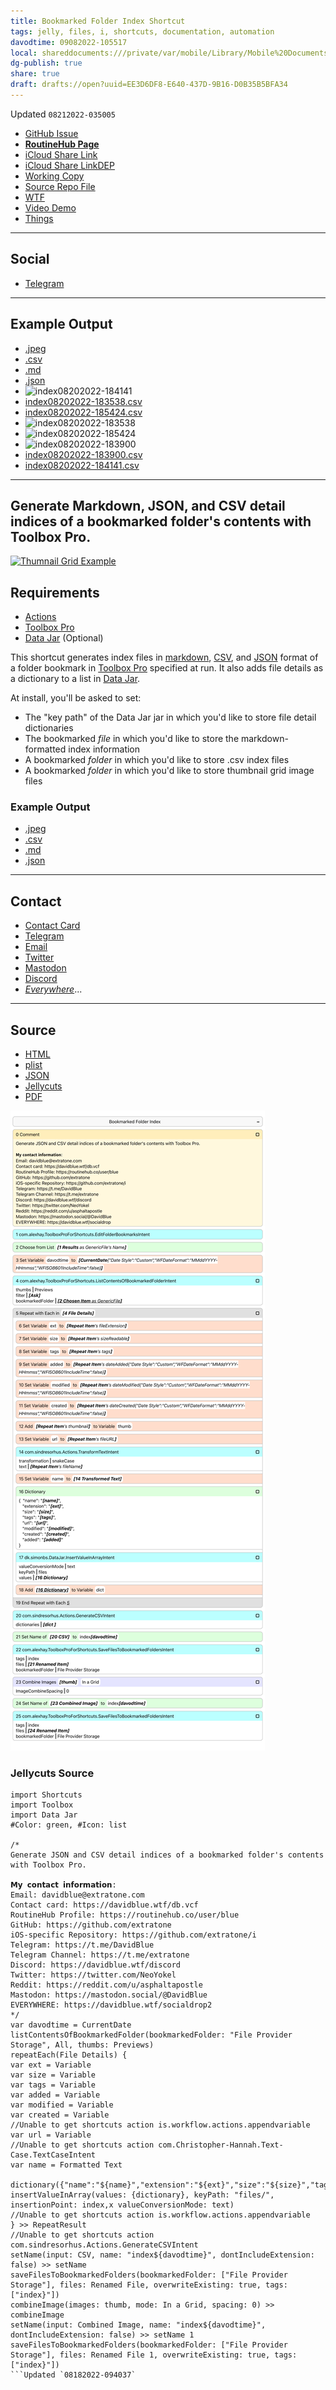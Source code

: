 ```yaml
---
title: Bookmarked Folder Index Shortcut
tags: jelly, files, i, shortcuts, documentation, automation
davodtime: 09082022-105517
local: shareddocuments:///private/var/mobile/Library/Mobile%20Documents/iCloud~md~obsidian/Documents/OBSHIDDIAN/drafts/EE3D6DF8-E640-437D-9B16-D0B35B5BFA34.md
dg-publish: true
share: true
draft: drafts://open?uuid=EE3D6DF8-E640-437D-9B16-D0B35B5BFA34
---
```

Updated `08212022-035005`


- [GitHub Issue](https://github.com/extratone/i/issues/245)
- [**RoutineHub Page**](https://routinehub.co/shortcut/12853/)
- [iCloud Share Link](https://www.icloud.com/shortcuts/971c879d87b0441e879d79c85fb3689a)
- [iCloud Share LinkDEP](https://www.icloud.com/shortcuts/50cbe1ab6e92451aacd4959812650efc)
- [Working Copy](working-copy://open?repo=i&path=shortcuts&mode=content)
- [Source Repo File](https://github.com/extratone/i/blob/main/shortcuts/BookmarkedFolderIndex.shortcut)
- [WTF](https://davidblue.wtf/drafts/EE3D6DF8-E640-437D-9B16-D0B35B5BFA34.html)
- [Video Demo](https://youtu.be/FnabJg55d7U)
- [Things](things:///show?id=GjXesrzEhRLswFCbXZpxRp)

---

## Social

- [Telegram](https://t.me/extratone/12595)

<script async="" src="https://telegram.org/js/telegram-widget.js?1" data-telegram-post="extratone/12595" data-width="100%"></script>

---

## Example Output

- [.jpeg](https://github.com/extratone/i/blob/main/shortcuts/examples/index08202022-184141.jpeg)
- [.csv](https://github.com/extratone/i/blob/main/shortcuts/examples/index08202022-184141.csv)
- [.md](https://github.com/extratone/i/blob/main/shortcuts/examples/index.md)
- [.json](https://github.com/extratone/i/blob/main/shortcuts/examples/index.json)
- ![index08202022-184141](https://user-images.githubusercontent.com/43663476/185769955-f6550cd7-a6a0-43c4-b9e5-ac7ad830b144.jpeg)
- [index08202022-183538.csv](https://github.com/extratone/i/files/9388171/index08202022-183538.csv)
- [index08202022-185424.csv](https://github.com/extratone/i/files/9388172/index08202022-185424.csv)
- ![index08202022-183538](https://user-images.githubusercontent.com/43663476/185769957-61fa67f4-1590-4cf4-86e2-48b4784b51dc.jpeg)
- ![index08202022-185424](https://user-images.githubusercontent.com/43663476/185769958-71211bac-8037-41b0-b914-b3a7d644873b.jpeg)
- ![index08202022-183900](https://user-images.githubusercontent.com/43663476/185769959-4bd6ed32-45e6-407a-9170-a9269011aea8.jpeg)
- [index08202022-183900.csv](https://github.com/extratone/i/files/9388173/index08202022-183900.csv)
- [index08202022-184141.csv](https://github.com/extratone/i/files/9388174/index08202022-184141.csv)

---

## Generate Markdown, JSON, and CSV detail indices of a bookmarked folder's contents with Toolbox Pro.

[![Thumnail Grid Example](https://user-images.githubusercontent.com/43663476/185769955-f6550cd7-a6a0-43c4-b9e5-ac7ad830b144.jpeg)](https://user-images.githubusercontent.com/43663476/185769955-f6550cd7-a6a0-43c4-b9e5-ac7ad830b144.jpeg)

## Requirements

- [Actions](https://apps.apple.com/us/app/actions/id1586435171)
- [Toolbox Pro](https://apps.apple.com/us/app/toolbox-pro-for-shortcuts/id1476205977)
- [Data Jar](https://apps.apple.com/us/app/data-jar/id1453273600) (Optional)

This shortcut generates index files in [markdown](https://github.com/extratone/i/blob/main/shortcuts/examples/index.md), [CSV](https://github.com/extratone/i/blob/main/shortcuts/examples/index08202022-184141.csv), and [JSON](https://github.com/extratone/i/blob/main/shortcuts/examples/index.md) format of a folder bookmark in [Toolbox Pro](https://toolboxpro.app/system) specified at run. It also adds file details as a dictionary to a list in [Data Jar](https://datajar.app). 

At install, you'll be asked to set:

- The "key path" of the Data Jar jar in which you'd like to store file detail dictionaries
- The bookmarked *file* in which you'd like to store the markdown-formatted index information
- A bookmarked *folder* in which you'd like to store .csv index files
- A bookmarked *folder* in which you'd like to store thumbnail grid image files

### Example Output

- [.jpeg](https://github.com/extratone/i/blob/main/shortcuts/examples/index08202022-184141.jpeg)
- [.csv](https://github.com/extratone/i/blob/main/shortcuts/examples/index08202022-184141.csv)
- [.md](https://github.com/extratone/i/blob/main/shortcuts/examples/index.md)
- [.json](https://github.com/extratone/i/blob/main/shortcuts/examples/index.json)

---

## Contact

- [Contact Card](https://davidblue.wtf/db.vcf)
- [Telegram](https://t.me/extratone)
- [Email](mailto:davidblue@extratone.com) 
- [Twitter](https://twitter.com/NeoYokel)
- [Mastodon](https://mastodon.social/@DavidBlue)
- [Discord](https://discord.gg/0b9KQUKP858b0iZF)
- [*Everywhere*](https://raindrop.io/davidblue/social-directory-21059174)...

---

## Source

- [HTML](https://github.com/extratone/i/blob/main/shortcuts/source/BookmarkedFolderIndex.html)
- [plist](https://github.com/extratone/i/blob/main/shortcuts/source/BookmarkedFolderIndex.plist)
- [JSON](https://github.com/extratone/i/blob/main/shortcuts/source/BookmarkedFolderIndex.json)
- [Jellycuts](https://github.com/extratone/i/blob/main/shortcuts/source/BookmarkedFolderIndex.jelly)
- [PDF](https://github.com/extratone/i/blob/main/shortcuts/source/BookmarkedFolderIndex.pdf)

[![Bookmarked Folder Index Source](https://github.com/extratone/i/raw/main/shortcuts/source/BookmarkedFolderIndex.PNG)](https://davidblue.wtf/drafts/EE3D6DF8-E640-437D-9B16-D0B35B5BFA34.html)

### Jellycuts Source

```
import Shortcuts
import Toolbox
import Data Jar
#Color: green, #Icon: list

/*
Generate JSON and CSV detail indices of a bookmarked folder's contents with Toolbox Pro.

𝗠𝘆 𝗰𝗼𝗻𝘁𝗮𝗰𝘁 𝗶𝗻𝗳𝗼𝗿𝗺𝗮𝘁𝗶𝗼𝗻:
Email: davidblue@extratone.com
Contact card: https://davidblue.wtf/db.vcf
RoutineHub Profile: https://routinehub.co/user/blue
GitHub: https://github.com/extratone
iOS-specific Repository: https://github.com/extratone/i
Telegram: https://t.me/DavidBlue
Telegram Channel: https://t.me/extratone
Discord: https://davidblue.wtf/discord
Twitter: https://twitter.com/NeoYokel
Reddit: https://reddit.com/u/asphaltapostle
Mastodon: https://mastodon.social/@DavidBlue
EVERYWHERE: https://davidblue.wtf/socialdrop2
*/
var davodtime = CurrentDate
listContentsOfBookmarkedFolder(bookmarkedFolder: "File Provider Storage", All, thumbs: Previews)
repeatEach(File Details) {
var ext = Variable
var size = Variable
var tags = Variable
var added = Variable
var modified = Variable
var created = Variable
//Unable to get shortcuts action is.workflow.actions.appendvariable
var url = Variable
//Unable to get shortcuts action com.Christopher-Hannah.Text-Case.TextCaseIntent
var name = Formatted Text
	dictionary({"name":"${name}","extension":"${ext}","size":"${size}","tags":"${tags}","url":"${url}","modified":"${modified}","created":"${created}","added":"${added}"})
insertValueInArray(values: {dictionary}, keyPath: "files/", insertionPoint: index,x valueConversionMode: text)
//Unable to get shortcuts action is.workflow.actions.appendvariable
} >> RepeatResult
//Unable to get shortcuts action com.sindresorhus.Actions.GenerateCSVIntent
setName(input: CSV, name: "index${davodtime}", dontIncludeExtension: false) >> setName
saveFilesToBookmarkedFolders(bookmarkedFolder: ["File Provider Storage"], files: Renamed File, overwriteExisting: true, tags: ["index}"])
combineImage(images: thumb, mode: In a Grid, spacing: 0) >> combineImage
setName(input: Combined Image, name: "index${davodtime}", dontIncludeExtension: false) >> setName 1
saveFilesToBookmarkedFolders(bookmarkedFolder: ["File Provider Storage"], files: Renamed File 1, overwriteExisting: true, tags: ["index}"])
```Updated `08182022-094037`